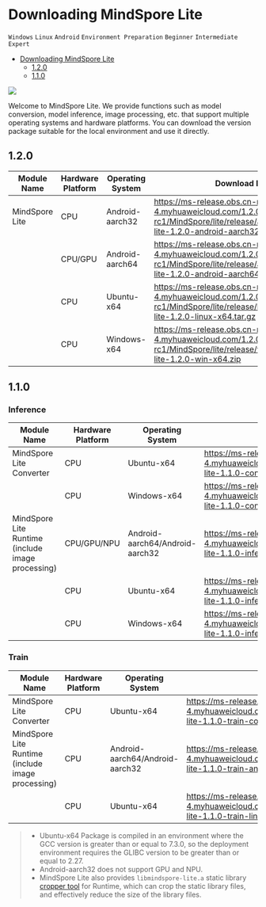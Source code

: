 # Downloading MindSpore Lite

`Windows` `Linux` `Android` `Environment Preparation` `Beginner` `Intermediate` `Expert`

<!-- TOC -->

- [Downloading MindSpore Lite](#downloading-mindspore-lite)
    - [1.2.0](#120)
    - [1.1.0](#110)

<!-- /TOC -->

<a href="https://gitee.com/mindspore/docs/blob/master/tutorials/lite/source_en/use/downloads.md" target="_blank"><img src="https://gitee.com/mindspore/docs/raw/master/resource/_static/logo_source.png"></a>

Welcome to MindSpore Lite. We provide functions such as model conversion, model inference, image processing, etc. that support multiple operating systems and hardware platforms. You can download the version package suitable for the local environment and use it directly.

## 1.2.0

|   Module Name   |   Hardware Platform   |   Operating System   |   Download Links   |   SHA-256   |
|       ---       |          ---          |          ---         |         ---        |     ---     |
| MindSpore Lite | CPU     | Android-aarch32 | <https://ms-release.obs.cn-north-4.myhuaweicloud.com/1.2.0-rc1/MindSpore/lite/release/android/mindspore-lite-1.2.0-android-aarch32.tar.gz> | <https://ms-release.obs.cn-north-4.myhuaweicloud.com/1.2.0-rc1/MindSpore/lite/release/android/mindspore-lite-1.2.0-android-aarch32.tar.gz.sha256> |
|                | CPU/GPU | Android-aarch64 | <https://ms-release.obs.cn-north-4.myhuaweicloud.com/1.2.0-rc1/MindSpore/lite/release/android/mindspore-lite-1.2.0-android-aarch64.tar.gz> | <https://ms-release.obs.cn-north-4.myhuaweicloud.com/1.2.0-rc1/MindSpore/lite/release/android/mindspore-lite-1.2.0-android-aarch64.tar.gz.sha256> |
|                | CPU     |  Ubuntu-x64     | <https://ms-release.obs.cn-north-4.myhuaweicloud.com/1.2.0-rc1/MindSpore/lite/release/linux/mindspore-lite-1.2.0-linux-x64.tar.gz> | <https://ms-release.obs.cn-north-4.myhuaweicloud.com/1.2.0-rc1/MindSpore/lite/release/linux/mindspore-lite-1.2.0-linux-x64.tar.gz.sha256> |
|                | CPU     |  Windows-x64    | <https://ms-release.obs.cn-north-4.myhuaweicloud.com/1.2.0-rc1/MindSpore/lite/release/windows/mindspore-lite-1.2.0-win-x64.zip> | <https://ms-release.obs.cn-north-4.myhuaweicloud.com/1.2.0-rc1/MindSpore/lite/release/windows/mindspore-lite-1.2.0-win-x64.zip.sha256> |

## 1.1.0

### Inference

|   Module Name   |   Hardware Platform   |   Operating System   |   Download Links   |   SHA-256   |
|       ---       |          ---          |          ---         |         ---        |     ---     |
| MindSpore Lite Converter                          | CPU         | Ubuntu-x64                      | <https://ms-release.obs.cn-north-4.myhuaweicloud.com/1.1.0/MindSpore/lite/release/linux/mindspore-lite-1.1.0-converter-linux-x64.tar.gz> | d449e38a8493c314d1b5b1a127f62269192da785b012ff892eda775dedca3d82 |
|                                                   | CPU         | Windows-x64                     | <https://ms-release.obs.cn-north-4.myhuaweicloud.com/1.1.0/MindSpore/lite/release/windows/mindspore-lite-1.1.0-converter-win-x64.zip>      | 5e50b7701b97ebe784095f2ba954fc6c377eb157fbc9aaeae2497e38cc4ee212 |
| MindSpore Lite Runtime (include image processing) | CPU/GPU/NPU | Android-aarch64/Android-aarch32 | <https://ms-release.obs.cn-north-4.myhuaweicloud.com/1.1.0/MindSpore/lite/release/android/mindspore-lite-1.1.0-inference-android.tar.gz>   | a19de5706db57e97a5f04ef08e0e383f8ea497c70bb60e60d056b31a603c0243 |
|                                                   | CPU         | Ubuntu-x64                      | <https://ms-release.obs.cn-north-4.myhuaweicloud.com/1.1.0/MindSpore/lite/release/linux/mindspore-lite-1.1.0-inference-linux-x64.tar.gz> | 176256c2fbef775f1a44aaeccae0c4eea6a60f41fc0baece5479dcb378155f36 |
|                                                   | CPU         | Windows-x64                     | <https://ms-release.obs.cn-north-4.myhuaweicloud.com/1.1.0/MindSpore/lite/release/windows/mindspore-lite-1.1.0-inference-win-x64.zip>      | 30b5545245832a73d84732166f360c77cd09a7a4fe1fb922a8f7b80e7df326c1 |

### Train

|   Module Name   |   Hardware Platform   |   Operating System   |   Download Links   |   SHA-256   |
|       ---       |          ---          |          ---         |         ---        |     ---     |
| MindSpore Lite Converter                          | CPU         | Ubuntu-x64                      | <https://ms-release.obs.cn-north-4.myhuaweicloud.com/1.1.0/MindSpore/lite/release/linux/mindspore-lite-1.1.0-train-converter-linux-x64.tar.gz> | f95a9db98c84ec3d97f88383ecc3832582aa9737ed287c33703deb0b419acf25 |
| MindSpore Lite Runtime (include image processing) | CPU | Android-aarch64/Android-aarch32 | <https://ms-release.obs.cn-north-4.myhuaweicloud.com/1.1.0/MindSpore/lite/release/android/mindspore-lite-1.1.0-train-android.tar.gz>             | a6d8152f4e2d674c52af2c379f7d07858d30bc0dceef1dbc366e6fa16a5948b5 |
|                                                   | CPU         | Ubuntu-x64                      | <https://ms-release.obs.cn-north-4.myhuaweicloud.com/1.1.0/MindSpore/lite/release/linux/mindspore-lite-1.1.0-train-linux-x64.tar.gz>           | 1290f0adc790adc9edce654b9a629a9a323cfcb8453eb6bc19b779ef726282bf |

> - Ubuntu-x64 Package is compiled in an environment where the GCC version is greater than or equal to 7.3.0, so the deployment environment requires the GLIBC version to be greater than or equal to 2.27.
> - Android-aarch32 does not support GPU and NPU.
> - MindSpore Lite also provides `libmindspore-lite.a` static library [cropper tool](https://www.mindspore.cn/tutorial/lite/en/master/use/cropper_tool.html#) for Runtime, which can crop the static library files, and effectively reduce the size of the library files.
